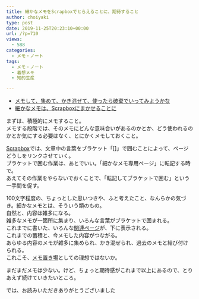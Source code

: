 ```yaml
---
title: 細かなメモをScrapboxでとらえることに、期待すること
author: choiyaki
type: post
date: 2019-11-25T20:23:10+00:00
url: /?p=710
views:
  - 588
categories:
  - メモ・ノート
tags:
  - メモ・ノート
  - 着想メモ
  - 知的生産

---
```

  * [メモして、集めて、かき混ぜて、使ったら破棄でいってみようかな][1]
  * [細かなメモは、Scrapboxにまかせることに][2]

まずは、積極的にメモすること。  
メモする段階では、そのメモにどんな意味合いがあるのかとか、どう使われるのかとか気にする必要はなく、とにかくメモしておくこと。

[Scrapbox][3]では、文章中の言葉をブラケット「[]」で囲むことによって、ページどうしをリンクさせていく。  
ブラケットで囲む作業は、あとでいい。「細かなメモ専用ページ」に転記する時で。  
あえてその作業をやらないでおくことで、「転記してブラケットで囲む」という一手間を促す。

100文字程度の、ちょっとした思いつきや、ふと考えたこと、なんらかの気づき。細かなメモとは、そういう類のもの。  
自然と、内容は雑多になる。  
雑多なメモが一箇所に集まり、いろんな言葉がブラケットで囲まれる。  
これまでに書いた、いろんな[関連ページ][4]が、下に表示される。  
これまでの蓄積と、今メモした内容がつながる。  
あらゆる内容のメモが雑多に集められ、かき混ぜられ、過去のメモと結び付けられる。  
これこそ、[メモ置き場][5]としての理想ではないか。

まだまだメモは少ない。けど、ちょっと期待感がこれまで以上にあるので、とりあえず続けていきたいところ。

では、お読みいただきありがとうございました

 [1]: https://choiyaki.com/?p=704
 [2]: https://choiyaki.com/?p=708
 [3]: https://scrapbox.io/choiyaki-hondana/Scrapbox
 [4]: https://scrapbox.io/choiyaki-hondana/%E9%96%A2%E9%80%A3%E3%83%9A%E3%83%BC%E3%82%B8
 [5]: https://scrapbox.io/choiyaki-hondana/%E3%83%A1%E3%83%A2%E7%BD%AE%E3%81%8D%E5%A0%B4